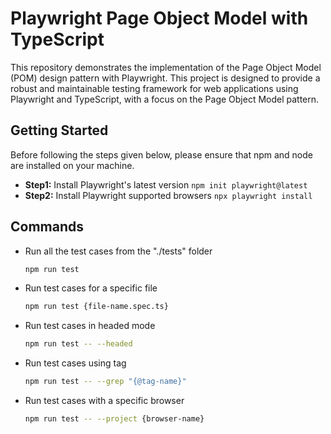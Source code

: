 # Playwright Page Object Model with TypeScript

This repository demonstrates the implementation of the Page Object Model (POM) design pattern with Playwright. This project is designed to provide a robust and maintainable testing framework for web applications using Playwright and TypeScript, with a focus on the Page Object Model pattern.

## Getting Started
Before following the steps given below, please ensure that npm and node are installed on your machine.
- **Step1:** Install Playwright's latest version `npm init playwright@latest`
- **Step2:** Install Playwright supported browsers `npx playwright install`

## Commands
- Run all the test cases from the "./tests" folder
  ```bash
  npm run test
  ```
- Run test cases for a specific file
  ```bash
  npm run test {file-name.spec.ts}
  ```
- Run test cases in headed mode
  ```bash
  npm run test -- --headed
  ```
- Run test cases using tag
  ```bash
  npm run test -- --grep "{@tag-name}"
  ```
- Run test cases with a specific browser
  ```bash
  npm run test -- --project {browser-name}
  ```
